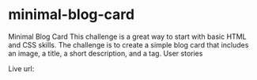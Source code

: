 # minimal-blog-card
Minimal Blog Card
This challenge is a great way to start with basic HTML and CSS skills. The challenge is to create a simple blog card that includes an image, a title, a short description, and a tag.
User stories

Live url: 
